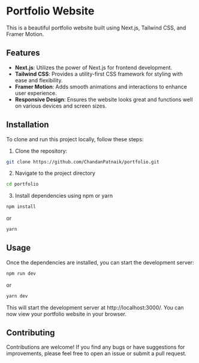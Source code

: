 # Portfolio Website

This is a beautiful portfolio website built using Next.js, Tailwind CSS, and Framer Motion.

## Features

- **Next.js**: Utilizes the power of Next.js for frontend development.
- **Tailwind CSS**: Provides a utility-first CSS framework for styling with ease and flexibility.
- **Framer Motion**: Adds smooth animations and interactions to enhance user experience.
- **Responsive Design**: Ensures the website looks great and functions well on various devices and screen sizes.

## Installation

To clone and run this project locally, follow these steps:

1. Clone the repository:

```bash
git clone https://github.com/ChandanPatnaik/portfolio.git
```

2. Navigate to the project directory
```bash
cd portfolio
```

3. Install dependencies using npm or yarn
```bash
npm install
```

or
```bash
yarn
```

## Usage

Once the dependencies are installed, you can start the development server:
```bash
npm run dev
```
or 
```bash
yarn dev
```

This will start the development server at http://localhost:3000/. You can now view your portfolio website in your browser.

## Contributing

Contributions are welcome! If you find any bugs or have suggestions for improvements, please feel free to open an issue or submit a pull request.
